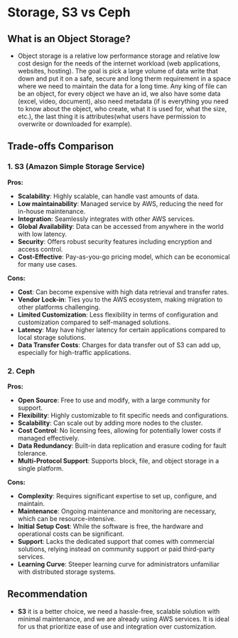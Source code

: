 # Storage, S3 vs Ceph

## What is an Object Storage?

- Object storage is a relative low performance storage and relative low cost design for the needs of the internet workload (web applications, websites, hosting).
The goal is pick a large volume of data write that down and put it on a safe, secure and long therm requirement in a space where we need to maintain the data for a long time.
Any king of file can be an object, for every object we have an id, we also have some data (excel, video, document), also need metadata (if is everything you need to know about the object, who create, what it is used for, what the size, etc.),
the last thing it is attributes(what users have permission to overwrite or downloaded for example).

## Trade-offs Comparison

### 1. S3 (Amazon Simple Storage Service)
**Pros:**
- **Scalability**: Highly scalable, can handle vast amounts of data.
- **Low maintainability**: Managed service by AWS, reducing the need for in-house maintenance.
- **Integration**: Seamlessly integrates with other AWS services.
- **Global Availability**: Data can be accessed from anywhere in the world with low latency.
- **Security**: Offers robust security features including encryption and access control.
- **Cost-Effective**: Pay-as-you-go pricing model, which can be economical for many use cases.

**Cons:**
- **Cost**: Can become expensive with high data retrieval and transfer rates.
- **Vendor Lock-in**: Ties you to the AWS ecosystem, making migration to other platforms challenging.
- **Limited Customization**: Less flexibility in terms of configuration and customization compared to self-managed solutions.
- **Latency**: May have higher latency for certain applications compared to local storage solutions.
- **Data Transfer Costs**: Charges for data transfer out of S3 can add up, especially for high-traffic applications.

### 2. Ceph
**Pros:**
- **Open Source**: Free to use and modify, with a large community for support.
- **Flexibility**: Highly customizable to fit specific needs and configurations.
- **Scalability**: Can scale out by adding more nodes to the cluster.
- **Cost Control**: No licensing fees, allowing for potentially lower costs if managed effectively.
- **Data Redundancy**: Built-in data replication and erasure coding for fault tolerance.
- **Multi-Protocol Support**: Supports block, file, and object storage in a single platform.

**Cons:**
- **Complexity**: Requires significant expertise to set up, configure, and maintain.
- **Maintenance**: Ongoing maintenance and monitoring are necessary, which can be resource-intensive.
- **Initial Setup Cost**: While the software is free, the hardware and operational costs can be significant.
- **Support**: Lacks the dedicated support that comes with commercial solutions, relying instead on community support or paid third-party services.
- **Learning Curve**: Steeper learning curve for administrators unfamiliar with distributed storage systems.

## Recommendation
- **S3** it is a better choice, we need a hassle-free, scalable solution with minimal maintenance, and we are already using AWS services. It is ideal for us that prioritize ease of use and integration over customization.
